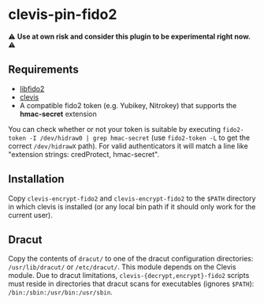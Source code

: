 # clevis-pin-fido2

⚠️ **Use at own risk and consider this plugin to be experimental right now.** ⚠️

## Requirements

- [libfido2](https://developers.yubico.com/libfido2/)
- [clevis](https://github.com/latchset/clevis)
- A compatible fido2 token (e.g. Yubikey, Nitrokey) that supports the **hmac-secret** extension

You can check whether or not your token is suitable by executing `fido2-token -I /dev/hidraw0 | grep hmac-secret` (use `fido2-token -L` to get the correct `/dev/hidrawX` path). For valid authenticators it will match a line like "extension strings: credProtect, hmac-secret".

## Installation

Copy `clevis-encrypt-fido2` and `clevis-encrypt-fido2` to the `$PATH` directory in which clevis is installed (or any local bin path if it should only work for the current user).

## Dracut

Copy the contents of `dracut/` to one of the dracut configuration directories: `/usr/lib/dracut/` or `/etc/dracut/`. This module depends on the Clevis module. Due to dracut limitations, `clevis-{decrypt,encrypt}-fido2` scripts must reside in directories that dracut scans for executables (ignores `$PATH`): `/bin:/sbin:/usr/bin:/usr/sbin`.